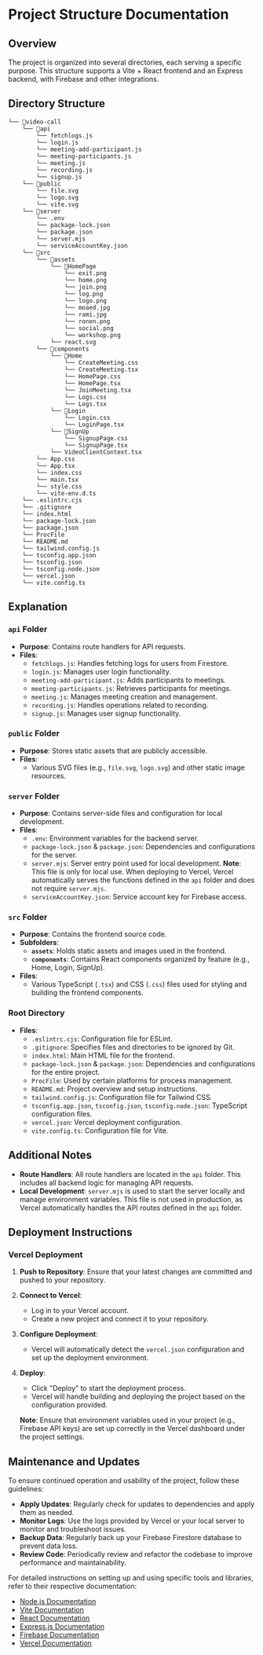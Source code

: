 # Project Structure Documentation

## Overview

The project is organized into several directories, each serving a specific purpose. This structure supports a Vite + React frontend and an Express backend, with Firebase and other integrations.

## Directory Structure

```plaintext
└── 📁video-call
    └── 📁api
        └── fetchlogs.js
        └── login.js
        └── meeting-add-participant.js
        └── meeting-participants.js
        └── meeting.js
        └── recording.js
        └── signup.js
    └── 📁public
        └── file.svg
        └── logo.svg
        └── vite.svg
    └── 📁server
        └── .env
        └── package-lock.json
        └── package.json
        └── server.mjs
        └── serviceAccountKey.json
    └── 📁src
        └── 📁assets
            └── 📁HomePage
                └── exit.png
                └── home.png
                └── join.png
                └── log.png
                └── logo.png
                └── moaed.jpg
                └── rami.jpg
                └── ronen.png
                └── social.png
                └── workshop.png
            └── react.svg
        └── 📁components
            └── 📁Home
                └── CreateMeeting.css
                └── CreateMeeting.tsx
                └── HomePage.css
                └── HomePage.tsx
                └── JoinMeeting.tsx
                └── Logs.css
                └── Logs.tsx
            └── 📁Login
                └── Login.css
                └── LoginPage.tsx
            └── 📁SignUp
                └── SignupPage.css
                └── SignupPage.tsx
            └── VideoClientContext.tsx
        └── App.css
        └── App.tsx
        └── index.css
        └── main.tsx
        └── style.css
        └── vite-env.d.ts
    └── .eslintrc.cjs
    └── .gitignore
    └── index.html
    └── package-lock.json
    └── package.json
    └── ProcFile
    └── README.md
    └── tailwind.config.js
    └── tsconfig.app.json
    └── tsconfig.json
    └── tsconfig.node.json
    └── vercel.json
    └── vite.config.ts
```

## Explanation

### `api` Folder

- **Purpose**: Contains route handlers for API requests.
- **Files**:
  - `fetchlogs.js`: Handles fetching logs for users from Firestore.
  - `login.js`: Manages user login functionality.
  - `meeting-add-participant.js`: Adds participants to meetings.
  - `meeting-participants.js`: Retrieves participants for meetings.
  - `meeting.js`: Manages meeting creation and management.
  - `recording.js`: Handles operations related to recording.
  - `signup.js`: Manages user signup functionality.

### `public` Folder

- **Purpose**: Stores static assets that are publicly accessible.
- **Files**:
  - Various SVG files (e.g., `file.svg`, `logo.svg`) and other static image resources.

### `server` Folder

- **Purpose**: Contains server-side files and configuration for local development.
- **Files**:
  - `.env`: Environment variables for the backend server.
  - `package-lock.json` & `package.json`: Dependencies and configurations for the server.
  - `server.mjs`: Server entry point used for local development. **Note**: This file is only for local use. When deploying to Vercel, Vercel automatically serves the functions defined in the `api` folder and does not require `server.mjs`.
  - `serviceAccountKey.json`: Service account key for Firebase access.

### `src` Folder

- **Purpose**: Contains the frontend source code.
- **Subfolders**:
  - **`assets`**: Holds static assets and images used in the frontend.
  - **`components`**: Contains React components organized by feature (e.g., Home, Login, SignUp).
- **Files**:
  - Various TypeScript (`.tsx`) and CSS (`.css`) files used for styling and building the frontend components.

### Root Directory

- **Files**:
  - `.eslintrc.cjs`: Configuration file for ESLint.
  - `.gitignore`: Specifies files and directories to be ignored by Git.
  - `index.html`: Main HTML file for the frontend.
  - `package-lock.json` & `package.json`: Dependencies and configurations for the entire project.
  - `ProcFile`: Used by certain platforms for process management.
  - `README.md`: Project overview and setup instructions.
  - `tailwind.config.js`: Configuration file for Tailwind CSS.
  - `tsconfig.app.json`, `tsconfig.json`, `tsconfig.node.json`: TypeScript configuration files.
  - `vercel.json`: Vercel deployment configuration.
  - `vite.config.ts`: Configuration file for Vite.

## Additional Notes

- **Route Handlers**: All route handlers are located in the `api` folder. This includes all backend logic for managing API requests.
- **Local Development**: `server.mjs` is used to start the server locally and manage environment variables. This file is not used in production, as Vercel automatically handles the API routes defined in the `api` folder.

## Deployment Instructions

### Vercel Deployment

1. **Push to Repository**: Ensure that your latest changes are committed and pushed to your repository.
2. **Connect to Vercel**:
   - Log in to your Vercel account.
   - Create a new project and connect it to your repository.
3. **Configure Deployment**:
   - Vercel will automatically detect the `vercel.json` configuration and set up the deployment environment.
4. **Deploy**:

   - Click "Deploy" to start the deployment process.
   - Vercel will handle building and deploying the project based on the configuration provided.

   **Note**: Ensure that environment variables used in your project (e.g., Firebase API keys) are set up correctly in the Vercel dashboard under the project settings.

## Maintenance and Updates

To ensure continued operation and usability of the project, follow these guidelines:

- **Apply Updates**: Regularly check for updates to dependencies and apply them as needed.
- **Monitor Logs**: Use the logs provided by Vercel or your local server to monitor and troubleshoot issues.
- **Backup Data**: Regularly back up your Firebase Firestore database to prevent data loss.
- **Review Code**: Periodically review and refactor the codebase to improve performance and maintainability.

For detailed instructions on setting up and using specific tools and libraries, refer to their respective documentation:

- [Node.js Documentation](https://nodejs.org/en/docs/)
- [Vite Documentation](https://vitejs.dev/)
- [React Documentation](https://reactjs.org/docs/getting-started.html)
- [Express.js Documentation](https://expressjs.com/)
- [Firebase Documentation](https://firebase.google.com/docs)
- [Vercel Documentation](https://vercel.com/docs)

```

```

